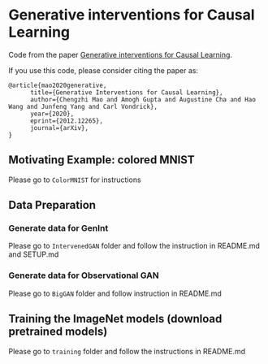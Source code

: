 # Generative interventions for Causal Learning

Code from the paper [Generative interventions for Causal Learning](https://arxiv.org/abs/2012.12265).

If you use this code, please consider citing the paper as:
```
@article{mao2020generative,
      title={Generative Interventions for Causal Learning}, 
      author={Chengzhi Mao and Amogh Gupta and Augustine Cha and Hao Wang and Junfeng Yang and Carl Vondrick},
      year={2020},
      eprint={2012.12265},
      journal={arXiv},      
}
```

## Motivating Example: colored MNIST
Please go to `ColorMNIST` for instructions

## Data Preparation
### Generate data for GenInt
Please go to `IntervenedGAN` folder and follow the instruction in README.md and SETUP.md

### Generate data for Observational GAN
Please go to `BigGAN` folder and follow instruction in README.md

## Training the ImageNet models (download pretrained models)
Please go to `training` folder and follow the instructions in README.md


